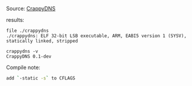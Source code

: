 Source: [CrappyDNS](https://github.com/nekolab/CrappyDNS)

results:

	file ./crappydns
	./crappydns: ELF 32-bit LSB executable, ARM, EABI5 version 1 (SYSV), statically linked, stripped


```
crappydns -v
CrappyDNS 0.1-dev
```

Compile note:

```bash
add `-static -s` to CFLAGS 
```

